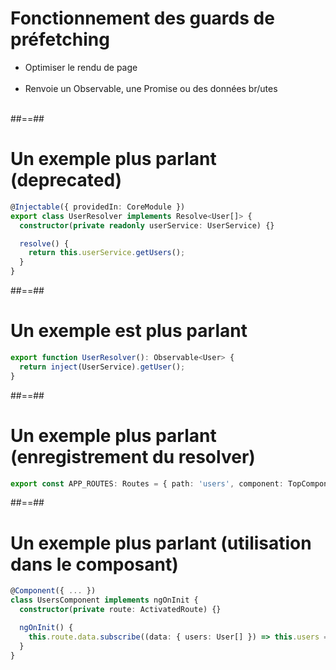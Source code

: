 <!-- .slide: class="sfeir-basic-slide" -->
# Fonctionnement des guards de préfetching

- Optimiser le rendu de page<br/><br/>
- Renvoie un Observable, une Promise ou des données br/utes<br/><br/>

##==##

<!-- .slide: class="with-code inconsolata" -->
# Un exemple plus parlant (deprecated)

```typescript
@Injectable({ providedIn: CoreModule })
export class UserResolver implements Resolve<User[]> {
  constructor(private readonly userService: UserService) {}

  resolve() {
    return this.userService.getUsers();
  }
}
```
<!-- .element: class="big-code" -->

##==##

<!-- .slide: class="sfeir-basic-slide with-code inconsolata" -->
# Un exemple est plus parlant

```typescript
export function UserResolver(): Observable<User> {
  return inject(UserService).getUser();
}
```
<!-- .element: class="big-code" -->

##==##

<!-- .slide: class="with-code inconsolata" -->
# Un exemple plus parlant (enregistrement du resolver)

```typescript
export const APP_ROUTES: Routes = { path: 'users', component: TopComponent, resolve: { users: UserResolver } }
```
<!-- .element: class="big-code" -->

##==##

<!-- .slide: class="with-code inconsolata" -->
# Un exemple plus parlant (utilisation dans le composant)

```typescript
@Component({ ... })
class UsersComponent implements ngOnInit {
  constructor(private route: ActivatedRoute) {}

  ngOnInit() {
    this.route.data.subscribe((data: { users: User[] }) => this.users = data.users);
  }
}
```
<!-- .element: class="big-code" -->
